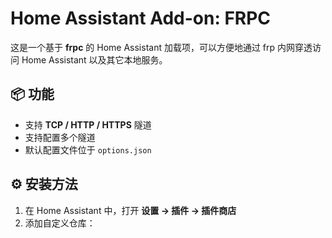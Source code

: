 # Home Assistant Add-on: FRPC

这是一个基于 **frpc** 的 Home Assistant 加载项，可以方便地通过 frp 内网穿透访问 Home Assistant 以及其它本地服务。

## 📦 功能
- 支持 **TCP / HTTP / HTTPS** 隧道
- 支持配置多个隧道
- 默认配置文件位于 `options.json`

## ⚙️ 安装方法
1. 在 Home Assistant 中，打开 **设置 → 插件 → 插件商店**
2. 添加自定义仓库：
